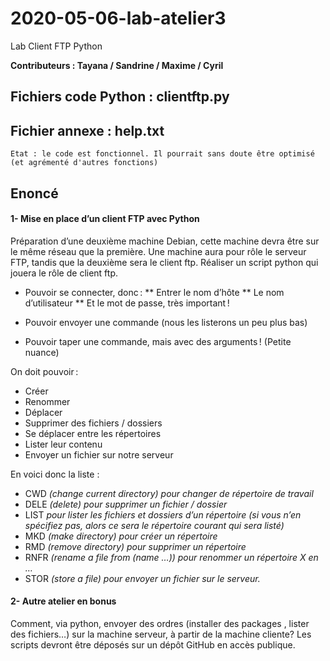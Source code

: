 # 2020-05-06-lab-atelier3
Lab Client FTP Python

**Contributeurs : Tayana / Sandrine / Maxime / Cyril**

## Fichiers code Python : clientftp.py
## Fichier annexe : help.txt

``Etat : le code est fonctionnel. Il pourrait sans doute être optimisé (et agrémenté d'autres fonctions)``

## Enoncé

#### 1- Mise en place d’un client FTP avec Python

Préparation d’une deuxième machine Debian, cette machine devra être sur le même réseau que la première. Une machine aura pour rôle le serveur FTP, tandis que la deuxième sera le client ftp. Réaliser un script python qui jouera le rôle de client ftp.

* Pouvoir se connecter, donc :
** Entrer le nom d’hôte
** Le nom d’utilisateur
** Et le mot de passe, très important !

* Pouvoir envoyer une commande (nous les listerons un peu plus bas)
* Pouvoir taper une commande, mais avec des arguments ! (Petite nuance)


On doit pouvoir :
* Créer
* Renommer
* Déplacer
* Supprimer des fichiers / dossiers
* Se déplacer entre les répertoires
* Lister leur contenu
* Envoyer un fichier sur notre serveur

En voici donc la liste :
* CWD *(change current directory) pour changer de répertoire de travail*
* DELE *(delete) pour supprimer un fichier / dossier*
* LIST *pour lister les fichiers et dossiers d’un répertoire (si vous n’en spécifiez pas, alors ce sera le répertoire courant qui sera listé)*
* MKD *(make directory) pour créer un répertoire*
* RMD *(remove directory) pour supprimer un répertoire*
* RNFR *(rename a file from (name …)) pour renommer un répertoire X en …*
* STOR *(store a file) pour envoyer un fichier sur le serveur.*

#### 2- Autre atelier en bonus
Comment, via python, envoyer des ordres (installer des packages , lister des fichiers…) sur la machine serveur, à partir de la machine cliente? Les scripts devront être déposés sur un dépôt GitHub en accès publique.

